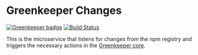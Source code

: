 # Greenkeeper Changes

[![Greenkeeper badge](https://badges.greenkeeper.io/greenkeeperio/changes.svg)](https://greenkeeper.io/)
[![Build Status](https://travis-ci.org/greenkeeperio/changes.svg?branch=master)](https://travis-ci.org/greenkeeperio/changes)

This is the microservice that listens for changes from the npm registry and triggers the necessary actions in the [Greenkeeper core](https://github.com/greenkeeperio/greenkeeper).
